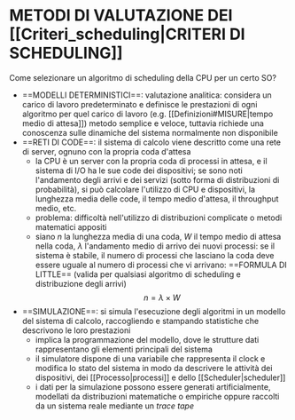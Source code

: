 # METODI DI VALUTAZIONE DEI [[Criteri_scheduling|CRITERI DI SCHEDULING]]
Come selezionare un algoritmo di scheduling della CPU per un certo SO?
- ==MODELLI DETERMINISTICI==: valutazione analitica: considera un carico di lavoro predeterminato e definisce le prestazioni di ogni algoritmo per quel carico di lavoro (e.g. [[Definizioni#MISURE|tempo medio di attesa]])
	metodo semplice e veloce, tuttavia richiede una conoscenza sulle dinamiche del sistema normalmente non disponibile
- ==RETI DI CODE==: il sistema di calcolo viene descritto come una rete di server, ognuno con la propria coda d'attesa
	- la CPU è un server con la propria coda di processi in attesa, e il sistema di I/O ha le sue code dei dispositivi; se sono noti l'andamento degli arrivi e dei servizi (sotto forma di distribuzioni di probabilità), si può calcolare l'utilizzo di CPU e dispositivi, la lunghezza media delle code, il tempo medio d'attesa, il throughput medio, etc.
	- problema: difficoltà nell'utilizzo di distribuzioni complicate o metodi matematici appositi
	- siano $n$ la lunghezza media di una coda, $W$ il tempo medio di attesa nella coda, $\lambda$ l'andamento medio di arrivo dei nuovi processi: se il sistema è stabile, il numero di processi che lasciano la coda deve essere uguale al numero di processi che vi arrivano: ==FORMULA DI LITTLE== (valida per qualsiasi algoritmo di scheduling e distribuzione degli arrivi)
$$
\begin{equation}
n=\lambda \times W
\end{equation}
$$
- ==SIMULAZIONE==: si simula l'esecuzione degli algoritmi in un modello del sistema di calcolo, raccogliendo e stampando statistiche che descrivono le loro prestazioni
	- implica la programmazione del modello, dove le strutture dati rappresentano gli elementi principali del sistema
	- il simulatore dispone di una variabile che rappresenta il clock e modifica lo stato del sistema in modo da descrivere le attività dei dispositivi, dei [[Processo|processi]] e dello [[Scheduler|scheduler]]
	- i dati per la simulazione possono essere generati artificialmente, modellati da distribuzioni matematiche o empiriche oppure raccolti da un sistema reale mediante un _trace tape_